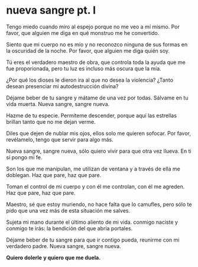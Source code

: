 # nueva sangre pt. I

Tengo miedo cuando miro al espejo
porque no me veo a mí mismo.
Por favor, que alguien me diga
en qué monstruo me he convertido.

Siento que mi cuerpo no es mío
y no reconozco ninguna de sus
formas en la oscuridad de la noche.
Por favor, que alguien me diga quién soy.

Tú eres el verdadero maestro
de obra, que controla toda
la ayuda que me fue proporionada,
pero tu luz es incluso más oscura que la mía.

¿Por qué los dioses le dieron ira
al que no desea la violencia?
¿Tanto desean presenciar mi
autodestrucción divina?

Déjame beber de tu sangre y
mátame de una vez por todas.
Sálvame en tu vida muerta.
Nueva sangre, sangre nueva.

Hazme de tu especie.
Permíteme descender,
porque aquí las estrellas brillan tanto
que no me dejan verme.

Diles que dejen de nublar mis ojos,
ellos solo me quieren sofocar.
Por favor, revélamelo,
tengo que servir para algo más.

Nueva sangre, sangre nueva,
sólo quiero vivir para que
otra vez llueva.
En ti sí pongo mi fe.

Son los que me manipulan,
me utilizan de ventana
y a través de ella me doblegan.
Haz que pare, haz que pare.

Toman el control de mi cuerpo
y con él me controlan,
con él me agreden.
Haz que pare, haz que pare.

Maestro, sé que estoy muriendo,
no hace falta que lo camufles,
pero sólo te pido que una vez más
de esta situación me salves.

Sujeta mi mano durante
el último aliento de mi vida.
conmigo naciste y conmigo te irás:
la bendición del que abría portales.

Déjame beber de tu sangre
para que ir contigo pueda,
reunirme con mi verdadero padre.
Nueva sangre, sangre nueva.

**Quiero dolerle**
**y quiero que me duela.**